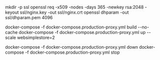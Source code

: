 mkdir -p ssl
openssl req -x509 -nodes -days 365 -newkey rsa:2048 -keyout ssl/nginx.key -out ssl/nginx.crt
openssl dhparam -out ssl/dhparam.pem 4096


docker-compose -f docker-compose.production-proxy.yml build --no-cache
docker-compose -f docker-compose.production-proxy.yml up --scale websimplestore=2

docker-compose -f docker-compose.production-proxy.yml down
docker-compose -f docker-compose.production-proxy.yml stop